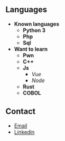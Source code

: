 ## Languages
* <strong>Known languages</strong>
  * <strong>Python 3</strong> 
  * <strong>Php</strong>
  * <strong>Sql</strong>
* <strong>Want to learn</strong> 
  * <strong>Pwn</strong>
  * <strong>C++</strong>
  * <strong>Js</strong>
      * <i>Vue</i>
      * <i>Node</i>
  * <strong>Rust</strong>
  * <strong>COBOL</strong>

## Contact
* [Email](mailto:reece.harris98@protonmail.com) 
* [Linkedin](https://www.linkedin.com/in/reece-harris-3215b91bb/)
